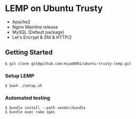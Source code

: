# LEMP on Ubuntu Trusty

* Apache2
* Nginx Mainline release
* MySQL (Default package)
* Let's Encrypt & SNI & HTTP/2

## Getting Started

```
$ git clone git@github.com:miya0001/ubuntu-trusty-lemp.git
```

### Setup LEMP

```
$ bash ./setup.sh
```

### Automated testing

```
$ bundle install --path vendor/bundle
$ bundle exec rake spec
```
